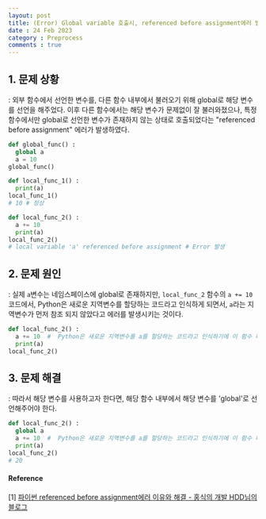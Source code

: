 ```yaml
---
layout: post
title: (Error) Global variable 호출시, referenced before assignment에러 발생
date : 24 Feb 2023
category : Preprocess
comments : true
---
```


## 1. 문제 상황
: 외부 함수에서 선언한 변수를, 다른 함수 내부에서 불러오기 위해 global로 해당 변수를 선언을 해주었다.
이후 다른 함수에서는 해당 변수가 문제없이 잘 불러와졌으나, 특정 함수에서만 global로 선언한 변수가 존재하지 않는 상태로 호출되었다는 "referenced before assignment" 에러가 발생하였다.

```python
def global_func() :
  global a
  a = 10
global_func()
```

```python
def local_func_1() :
  print(a)
local_func_1()
# 10 # 정상 

def local_func_2() :
  a += 10 
  print(a)
local_func_2()
# local variable 'a' referenced before assignment # Error 발생
```



## 2. 문제 원인
: 실제 `a`변수는 네임스페이스에 global로 존재하지만, `local_func_2` 함수의 `a += 10` 코드에서, Python은 새로운 지역변수를 할당하는 코드라고 인식하게 되면서, `a`라는 지역변수가 먼저 참조 되지 않았다고 에러를 발생시키는 것이다.  
```python
def local_func_2() :
  a += 10  #  Python은 새로운 지역변수를 a를 할당하는 코드라고 인식하기에 이 함수 내에서 지역변수로 선언된 a 변수를 탐색함.
  print(a)
local_func_2()
```



## 3. 문제 해결
: 따라서 해당 변수를 사용하고자 한다면, 해당 함수 내부에서 해당 변수를 'global'로 선언해주어야 한다.  
```python
def local_func_2() :
  global a
  a += 10  #  Python은 새로운 지역변수를 a를 할당하는 코드라고 인식하기에 이 함수 내에서 지역변수로 선언된 a 변수를 탐색함.
  print(a)
local_func_2()
# 20
```

#### Reference
[1] [파이썬 referenced before assignment에러 이유와 해결 - 홍식의 개발 HDD님의 블로그](https://velog.io/@hongsikcho/%ED%8C%8C%EC%9D%B4%EC%8D%AC-referenced-before-assignment%EC%97%90%EB%9F%AC-%EC%9D%B4%EC%9C%A0%EC%99%80-%ED%95%B4%EA%B2%B0)  
